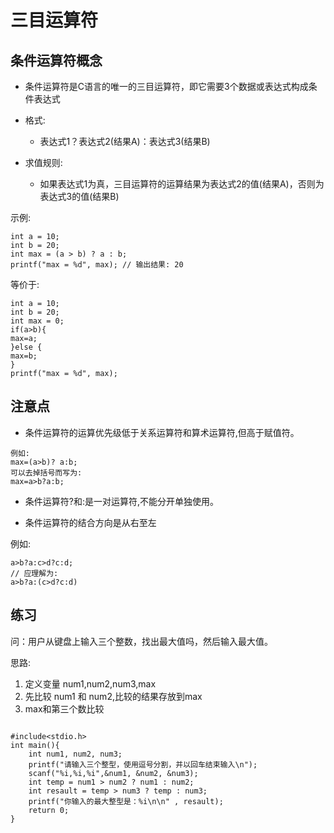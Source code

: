 # 三目运算符


## 条件运算符概念

- 条件运算符是C语言的唯一的三目运算符，即它需要3个数据或表达式构成条件表达式

- 格式:
    + 表达式1？表达式2(结果A)：表达式3(结果B)

- 求值规则:
    + 如果表达式1为真，三目运算符的运算结果为表达式2的值(结果A)，否则为表达式3的值(结果B)

示例:
```
int a = 10;
int b = 20;
int max = (a > b) ? a : b;
printf("max = %d", max); // 输出结果: 20
```

等价于:

```
int a = 10;
int b = 20;
int max = 0;
if(a>b){
max=a;
}else {
max=b;
}
printf("max = %d", max);
```

## 注意点

- 条件运算符的运算优先级低于关系运算符和算术运算符,但高于赋值符。

```
例如:
max=(a>b)? a:b;
可以去掉括号而写为:
max=a>b?a:b;
```

- 条件运算符?和:是一对运算符,不能分开单独使用。

- 条件运算符的结合方向是从右至左

例如:
```
a>b?a:c>d?c:d;
// 应理解为:
a>b?a:(c>d?c:d)
```

## 练习

问：用户从键盘上输入三个整数，找出最大值吗，然后输入最大值。

思路:
1. 定义变量 num1,num2,num3,max
2. 先比较 num1 和 num2,比较的结果存放到max 
3. max和第三个数比较

```

#include<stdio.h>
int main(){
    int num1, num2, num3;
    printf("请输入三个整型，使用逗号分割，并以回车结束输入\n");
    scanf("%i,%i,%i",&num1, &num2, &num3);
    int temp = num1 > num2 ? num1 : num2;
    int resault = temp > num3 ? temp : num3;
    printf("你输入的最大整型是：%i\n\n" , resault);
    return 0;
}
```